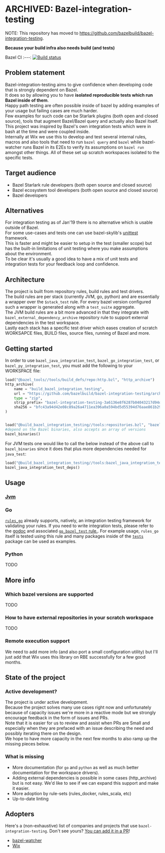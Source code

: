 ARCHIVED: Bazel-integration-testing
=================================

NOTE: This repository has moved to https://github.com/bazelbuild/bazel-integration-testing.

**Because your build infra also needs build (and tests)**

Bazel CI
:---:
[![Build status](https://badge.buildkite.com/b0041826d71f5484c22145f44b3eac12357f51feb6ba6abb57.svg?branch=master)](https://buildkite.com/bazel/bazel-integration-testing-postsubmit)


## Problem statement  
Bazel-integration-testing aims to give confidence when developing code that is strongly dependent on Bazel.  
It does so by allowing you to have **isolated reproducible tests which run Bazel inside of them**.  
Happy path testing are often possible inside of bazel by adding examples of your usage but failing cases are much harder.      
Few examples for such code can be Starlark plugins (both open and closed source), tools that augment Bazel/Bazel query and actually also Bazel itself.    
This project was inspired by Bazel's own integration tests which were in bash at the time and were coupled inside.    
Internally at Wix we use this to develop and test several internal rules, macros and also tools that need to run `bazel query` and `bazel` while bazel-watcher runs Bazel in its E2Es to verify its assumptions on `bazel run` amongst other things.
All of these set up scratch workspaces isolated to the specific tests.  
## Target audience  
* Bazel Starlark rule developers (both open source and closed source)  
* Bazel ecosystem tool developers (both open source and closed source)   
* Bazel developers  
## Alternatives
For integration testing as of Jan'19 there is no alternative which is usable outside of Bazel.  
For some use-cases and tests one can use bazel-skylib's [unittest](https://github.com/bazelbuild/bazel-skylib/blob/master/lib/unittest.bzl) framework.  
This is faster and might be easier to setup in the test (smaller scope) but has the built-in limitations of unit testing where you make assumptions about the environment.  
To be clear it's usually a good idea to have a mix of unit tests and integration tests for your feedback loop and confidence.
## Architecture  
The project is built from repository rules, build rules and test drivers.  
The build rules are per stack (currently JVM, go, python) and are essentially a wrapper over the `$stack_test` rule. For every bazel version configured such a wrapper is generated along with a `test_suite` aggregate.  
The JVM build rules are a bit more advanced in that they integrate with `bazel_external_dependency_archive` repository rule to support external dependencies in the test workspace.  
Lastly each stack has a specific test driver which eases creation of scratch WORKSAPCE files, BUILD files, source files, running of Bazel and more.                                                                                                                                                                                                 
## Getting started

In order to use `bazel_java_integration_test`, `bazel_go_integration_test`, or `bazel_py_integration_test`,
you must add the following to your WORKSPACE file:

```python
load("@bazel_tools//tools/build_defs/repo:http.bzl", "http_archive")
http_archive(
    name = "build_bazel_integration_testing",
    url = "https://github.com/bazelbuild/bazel-integration-testing/archive/3a6136e8f6287b04043217d94d97ba17edcb7feb.zip",
    type = "zip",
    strip_prefix= "bazel-integration-testing-3a6136e8f6287b04043217d94d97ba17edcb7feb",
    sha256 = "bfc43a94d42e08c89a26a4711ea396a0a594bd5d55394d76aae861b299628dca",
)


load("@build_bazel_integration_testing//tools:repositories.bzl", "bazel_binaries")
#depend on the Bazel binaries, also accepts an array of versions
bazel_binaries()

```
For JVM tests one would like to call the below instead of the above call to `bazel_binaries` since it does that plus more dependencies needed for `java_test`:
```python
load("@build_bazel_integration_testing//tools:bazel_java_integration_test.bzl", "bazel_java_integration_test_deps")
bazel_java_integration_test_deps()
```

## Usage
### [Jvm](java/README.md)  
### Go

[`rules_go`](https://github.com/bazelbuild/rules_go) already supports,
natively, an integration testing framework for validating your rules. If you
need to write integration tests, please refer to the
[godoc](https://godoc.org/github.com/bazelbuild/rules_go/go/tools/bazel_testing)
and associated
[`go_bazel_test` rule.](https://github.com/bazelbuild/rules_go/blob/master/go/tools/bazel_testing/def.bzl).
For example usage, `rules_go` itself is tested using this rule and many
packages inside of the
[`tests`](https://github.com/bazelbuild/rules_go/blob/master/tests/) package
can be used as examples.

### Python
TODO

## More info
### Which bazel versions are supported
TODO
### How to have external repositories in your scratch workspace
TODO
### Remote execution support
We need to add more info (and also port a small configuration utility) but I'll just add that Wix uses this library on RBE successfully for a few good months.
## State of the project
### Active development?
The project is under active development.  
Because the project solves many use cases right now and unfortunately because of capacity issues we're more in a reactive mode but we strongly encourage feedback in the form of issues and PRs.  
Note that it is easier for us to review and assist when PRs are Small and especially when they are prefaced with an issue describing the need and possibly iterating there on the design.  
We hope to have more capacity in the next few months to also ramp up the missing pieces below.
### What is missing  
* More documentation (for `go` and `python` as well as much better documentation for the workspace drivers).    
* Adding external dependencies is possible in some cases (http_archive) but is not easy. We'd like to see if we can expand this support and make it easier.
* More adoption by rule-sets (rules_docker, rules_scala, etc)
* Up-to-date linting
## Adopters

Here's a (non-exhaustive) list of companies and projects that use `bazel-integration-testing`. Don't see yours? [You can add it in a PR](https://github.com/bazelbuild/bazel-integration-testing/edit/master/README.md)!

* [bazel-watcher](https://github.com/bazelbuild/bazel-watcher)
* [Wix](https://www.wix.com/)
